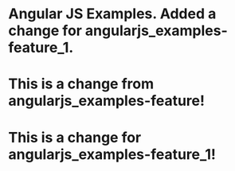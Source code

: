 # Angular JS Examples. Added a change for angularjs_examples-feature_1.
# This is a change from angularjs_examples-feature!
# This is a change for angularjs_examples-feature_1!